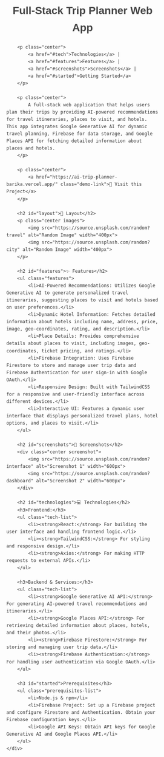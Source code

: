 <!DOCTYPE html>
<html lang="en">
<head>
    <meta charset="UTF-8">
    <meta name="viewport" content="width=device-width, initial-scale=1.0">
    <title>Full-Stack Trip Planner Web App</title>
    <style>
        body {
            font-family: Arial, sans-serif;
            line-height: 1.6;
            margin: 0;
            padding: 0;
            color: #333;
        }
        h1, h2, h3 {
            color: #444;
        }
        a {
            text-decoration: none;
            color: #1a0dab;
        }
        a:hover {
            text-decoration: underline;
        }
        .container {
            width: 80%;
            margin: auto;
            padding: 20px;
        }
        .center {
            text-align: center;
        }
        .tech-list, .prerequisites-list {
            list-style-type: none;
            padding: 0;
        }
        .tech-list li, .prerequisites-list li {
            margin: 10px 0;
        }
        .images img, .screenshot img {
            margin: 10px;
            border-radius: 8px;
            max-width: 100%;
            height: auto;
        }
        .demo-link {
            display: block;
            margin: 20px 0;
            font-size: 1.2em;
        }
        .features ul {
            list-style-type: disc;
            padding-left: 20px;
        }
    </style>
</head>
<body>
    <div class="container">
        <h1 class="center" style="font-weight: bold;">Full-Stack Trip Planner Web App</h1>

        <p class="center">
            <a href="#tech">Technologies</a> | 
            <a href="#features">Features</a> | 
            <a href="#screenshots">Screenshots</a> | 
            <a href="#started">Getting Started</a>
        </p>

        <p class="center">
            A full-stack web application that helps users plan their trips by providing AI-powered recommendations for travel itineraries, places to visit, and hotels. This app integrates Google Generative AI for dynamic travel planning, Firebase for data storage, and Google Places API for fetching detailed information about places and hotels.
        </p>

        <p class="center">
            <a href="https://ai-trip-planner-barika.vercel.app/" class="demo-link">📱 Visit this Project</a>
        </p>

        <h2 id="layout">🎨 Layout</h2>
        <p class="center images">
            <img src="https://source.unsplash.com/random?travel" alt="Random Image" width="400px">
            <img src="https://source.unsplash.com/random?city" alt="Random Image" width="400px">
        </p>

        <h2 id="features">✨ Features</h2>
        <ul class="features">
            <li>AI-Powered Recommendations: Utilizes Google Generative AI to generate personalized travel itineraries, suggesting places to visit and hotels based on user preferences.</li>
            <li>Dynamic Hotel Information: Fetches detailed information about hotels including name, address, price, image, geo-coordinates, rating, and description.</li>
            <li>Place Details: Provides comprehensive details about places to visit, including images, geo-coordinates, ticket pricing, and ratings.</li>
            <li>Firebase Integration: Uses Firebase Firestore to store and manage user trip data and Firebase Authentication for user sign-in with Google OAuth.</li>
            <li>Responsive Design: Built with TailwindCSS for a responsive and user-friendly interface across different devices.</li>
            <li>Interactive UI: Features a dynamic user interface that displays personalized travel plans, hotel options, and places to visit.</li>
        </ul>

        <h2 id="screenshots">📸 Screenshots</h2>
        <div class="center screenshot">
            <img src="https://source.unsplash.com/random?interface" alt="Screenshot 1" width="600px">
            <img src="https://source.unsplash.com/random?dashboard" alt="Screenshot 2" width="600px">
        </div>

        <h2 id="technologies">💻 Technologies</h2>
        <h3>Frontend:</h3>
        <ul class="tech-list">
            <li><strong>React:</strong> For building the user interface and handling frontend logic.</li>
            <li><strong>TailwindCSS:</strong> For styling and responsive design.</li>
            <li><strong>Axios:</strong> For making HTTP requests to external APIs.</li>
        </ul>

        <h3>Backend & Services:</h3>
        <ul class="tech-list">
            <li><strong>Google Generative AI API:</strong> For generating AI-powered travel recommendations and itineraries.</li>
            <li><strong>Google Places API:</strong> For retrieving detailed information about places, hotels, and their photos.</li>
            <li><strong>Firebase Firestore:</strong> For storing and managing user trip data.</li>
            <li><strong>Firebase Authentication:</strong> For handling user authentication via Google OAuth.</li>
        </ul>

        <h3 id="started">Prerequisites</h3>
        <ul class="prerequisites-list">
            <li>Node.js & npm</li>
            <li>Firebase Project: Set up a Firebase project and configure Firestore and Authentication. Obtain your Firebase configuration keys.</li>
            <li>Google API Keys: Obtain API keys for Google Generative AI and Google Places API.</li>
        </ul>
    </div>
</body>
</html>
